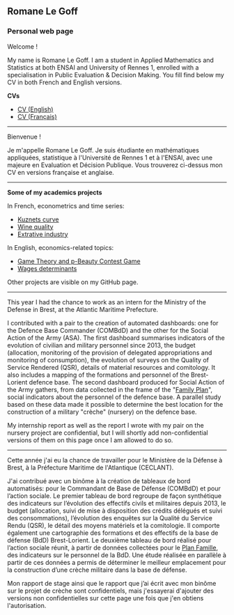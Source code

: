 ## Romane Le Goff
### Personal web page

Welcome ! 

My name is Romane Le Goff. I am a student in Applied Mathematics and Statistics at both ENSAI and University of Rennes 1, enrolled with a specialisation in Public Evaluation & Decision Making. You fill find below my CV in both French and English versions.

**CVs**

* [CV (English)](/CV_Romane_Le-Goff_English.pdf)
* [CV (Français)](/CV_Romane_Le-Goff.pdf)

******

Bienvenue ! 

Je m'appelle Romane Le Goff. Je suis étudiante en mathématiques appliquées, statistique à l'Université de Rennes 1 et à l'ENSAI, avec une majeure en Evaluation et Décision Publique. Vous trouverez ci-dessus mon CV en versions française et anglaise.

******

**Some of my academics projects**

In French, econometrics and time series:
* [Kuznets curve](/Kuznets.pdf) 
* [Wine quality](/Anoumantou_Le-Goff_Souquière.html) 
* [Extrative industry](/Memoire.pdf) 

In English, economics-related topics:
* [Game Theory and p-Beauty Contest Game](/p-beauty-contest-cw.pdf) 
* [Wages determinants](/ECN2005_CROSS_SECTION_CW.pdf) 

Other projects are visible on my GitHub page.

******

This year I had the chance to work as an intern for the Ministry of the Defense in Brest, at the Atlantic Maritime Prefecture. 

I contributed with a pair to the creation of automated dashboards: one for the Defence Base Commander (COMBdD) and the other for the Social Action of the Army (ASA). The first dashboard summarises indicators of the evolution of civilian and military personnel since 2013, the budget (allocation, monitoring of the provision of delegated appropriations and monitoring of consumption), the evolution of surveys on the Quality of Service Rendered (QSR), details of material resources and comitology. It also includes a mapping of the formations and personnel of the Brest-Lorient defence base.
The second dashboard produced for Social Action of the Army gathers, from data collected in the frame of the "[Family Plan](https://www.defense.gouv.fr/english/familles/votre-espace/plan-d-accompagnement-des-familles/les-mesures-du-plan-famille)", social indicators about the personnel of the defence base. A parallel study based on these data made it possible to determine the best location for the construction of a military "crèche" (nursery) on the defence base.

My internship report as well as the report I wrote with my pair on the nursery project are confidential, but I will shortly add non-confidential versions of them on this page once I am allowed to do so.

******

Cette année j'ai eu la chance de travailler pour le Ministère de la Défense à Brest, à la Préfecture Maritime de l'Atlantique (CECLANT).

J'ai contribué avec un binôme à la création de tableaux de bord automatisés: pour le Commandant de Base de Défense (COMBdD) et pour l’action sociale. Le premier tableau de bord regroupe de façon synthétique des indicateurs sur l’évolution des effectifs civils et militaires depuis 2013, le budget (allocation, suivi de mise à disposition des crédits délégués et suivi des consommations), l’évolution des enquêtes sur la Qualité du Service Rendu (QSR), le détail des moyens matériels et la comitologie. Il comporte également une cartographie des formations et des effectifs de la base de défense (BdD) Brest-Lorient.
Le deuxième tableau de bord réalisé pour l’action sociale réunit, à partir de données collectées pour le [Plan Famille](https://www.defense.gouv.fr/english/familles/votre-espace/plan-d-accompagnement-des-familles/les-mesures-du-plan-famille), des indicateurs sur le personnel de la BdD. Une étude réalisée en parallèle à partir de ces données a permis de déterminer le meilleur emplacement pour la construction d’une crèche militaire dans la base de défense.

Mon rapport de stage ainsi que le rapport que j’ai écrit avec mon binôme sur le projet de crèche sont confidentiels, mais j'essayerai d'ajouter des versions non confidentielles sur cette page une fois que j'en obtiens l'autorisation.

